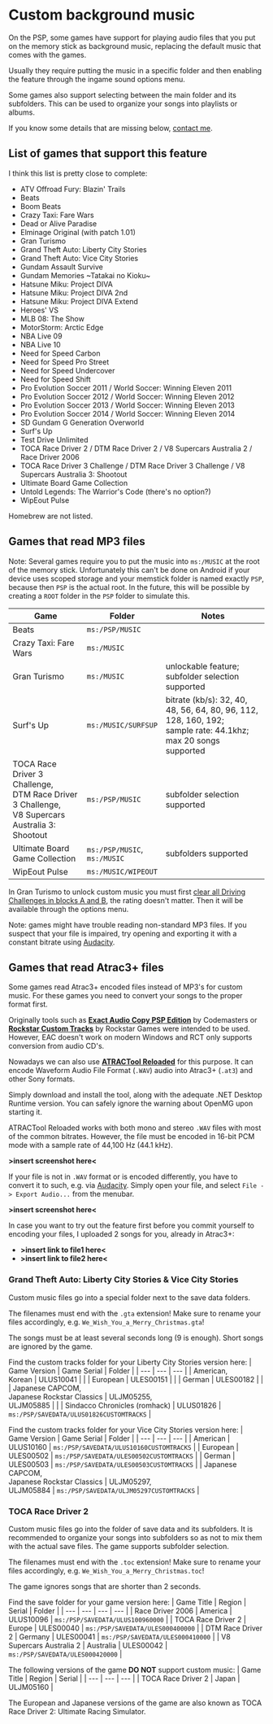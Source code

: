 # Custom background music

On the PSP, some games have support for playing audio files that you put on the memory stick as background music, replacing the default music that comes with the games.

Usually they require putting the music in a specific folder and then enabling the feature through the ingame sound options menu.

Some games also support selecting between the main folder and its subfolders.
This can be used to organize your songs into playlists or albums.

If you know some details that are missing below, [contact me](/contact).

## List of games that support this feature

I think this list is pretty close to complete:
- ATV Offroad Fury: Blazin' Trails
- Beats
- Boom Beats
- Crazy Taxi: Fare Wars
- Dead or Alive Paradise
- Elminage Original (with patch 1.01)
- Gran Turismo
- Grand Theft Auto: Liberty City Stories
- Grand Theft Auto: Vice City Stories
- Gundam Assault Survive
- Gundam Memories \~Tatakai no Kioku\~
- Hatsune Miku: Project DIVA
- Hatsune Miku: Project DIVA 2nd
- Hatsune Miku: Project DIVA Extend
- Heroes' VS
- MLB 08: The Show
- MotorStorm: Arctic Edge
- NBA Live 09
- NBA Live 10
- Need for Speed Carbon
- Need for Speed Pro Street
- Need for Speed Undercover
- Need for Speed Shift
- Pro Evolution Soccer 2011 / World Soccer: Winning Eleven 2011
- Pro Evolution Soccer 2012 / World Soccer: Winning Eleven 2012
- Pro Evolution Soccer 2013 / World Soccer: Winning Eleven 2013
- Pro Evolution Soccer 2014 / World Soccer: Winning Eleven 2014
- SD Gundam G Generation Overworld
- Surf's Up
- Test Drive Unlimited
- TOCA Race Driver 2 / DTM Race Driver 2 / V8 Supercars Australia 2 / Race Driver 2006
- TOCA Race Driver 3 Challenge / DTM Race Driver 3 Challenge / V8 Supercars Australia 3: Shootout
- Ultimate Board Game Collection
- Untold Legends: The Warrior's Code (there's no option?)
- WipEout Pulse

Homebrew are not listed.

## Games that read MP3 files

Note: Several games require you to put the music into `ms:/MUSIC` at the root of the memory stick.
Unfortunately this can't be done on Android if your device uses scoped storage and your memstick folder is named exactly `PSP`, because then `PSP` is the actual root.
In the future, this will be possible by creating a `ROOT` folder in the `PSP` folder to simulate this.

| Game | Folder | Notes |
| --- | --- | --- |
| Beats | `ms:/PSP/MUSIC` | |
| Crazy Taxi: Fare Wars | `ms:/MUSIC` | |
| Gran Turismo | `ms:/MUSIC` | unlockable feature;<br />subfolder selection supported |
| Surf's Up | `ms:/MUSIC/SURFSUP` | bitrate (kb/s): 32, 40, 48, 56, 64, 80, 96, 112, 128, 160, 192;<br />sample rate: 44.1khz;<br />max 20 songs supported |
| TOCA Race Driver 3 Challenge,<br />DTM Race Driver 3 Challenge,<br />V8 Supercars Australia 3: Shootout | `ms:/PSP/MUSIC` | subfolder selection supported |
| Ultimate Board Game Collection | `ms:/PSP/MUSIC`,<br />`ms:/MUSIC` | subfolders supported |
| WipEout Pulse | `ms:/MUSIC/WIPEOUT` | |

In Gran Turismo to unlock custom music you must first [clear all Driving Challenges in blocks A and B](https://gran-turismo.fandom.com/wiki/Driving_Challenges_(GTPSP)), the rating doesn't matter.
Then it will be available through the options menu.

Note: games might have trouble reading non-standard MP3 files. If you suspect that your file is impaired, try opening and exporting it with a constant bitrate using [Audacity](https://www.audacityteam.org/).

## Games that read Atrac3+ files

Some games read Atrac3+ encoded files instead of MP3's for custom music.
For these games you need to convert your songs to the proper format first.

Originally tools such as **[Exact Audio Copy PSP Edition](https://archive.org/details/codemasters-eacsetup)** by Codemasters or **[Rockstar Custom Tracks](https://thegtaplace.com/downloads/f1123-rockstar-custom-tracks)** by Rockstar Games were intended to be used.
However, EAC doesn't work on modern Windows and RCT only supports conversion from audio CD's.

Nowadays we can also use **[ATRACTool Reloaded](https://github.com/XyLe-GBP/ATRACTool-Reloaded)** for this purpose.
It can encode Waveform Audio File Format (`.WAV`) audio into Atrac3+ (`.at3`) and other Sony formats.

Simply download and install the tool, along with the adequate .NET Desktop Runtime version.
You can safely ignore the warning about OpenMG upon starting it.

ATRACTool Reloaded works with both mono and stereo `.WAV` files with most of the common bitrates.
However, the file must be encoded in 16-bit PCM mode with a sample rate of 44,100 Hz (44.1 kHz).

**>insert screenshot here<**

If your file is not in `.WAV` format or is encoded differently, you have to convert it to such, e.g. via [Audacity](https://www.audacityteam.org/).
Simply open your file, and select `File -> Export Audio...` from the menubar.

**>insert screenshot here<**

In case you want to try out the feature first before you commit yourself to encoding your files, I uploaded 2 songs for you, already in Atrac3+:
- **>insert link to file1 here<**
- **>insert link to file2 here<**

### Grand Theft Auto: Liberty City Stories & Vice City Stories

Custom music files go into a special folder next to the save data folders.

The filenames must end with the `.gta` extension!
Make sure to rename your files accordingly, e.g. `We_Wish_You_a_Merry_Christmas.gta`!

The songs must be at least several seconds long (9 is enough).
Short songs are ignored by the game.

Find the custom tracks folder for your Liberty City Stories version here:
| Game Version | Game Serial | Folder |
| --- | --- | --- |
| American,<br />Korean | ULUS10041 |  |
| European | ULES00151 |  |
| German | ULES00182 |  |
| Japanese CAPCOM,<br />Japanese Rockstar Classics | ULJM05255,<br />ULJM05885 |  |
| Sindacco Chronicles (romhack) | ULUS01826 | `ms:/PSP/SAVEDATA/ULUS01826CUSTOMTRACKS` |

Find the custom tracks folder for your Vice City Stories version here:
| Game Version | Game Serial | Folder |
| --- | --- | --- |
| American | ULUS10160 | `ms:/PSP/SAVEDATA/ULUS10160CUSTOMTRACKS` |
| European | ULES00502 | `ms:/PSP/SAVEDATA/ULES00502CUSTOMTRACKS` |
| German | ULES00503 | `ms:/PSP/SAVEDATA/ULES00503CUSTOMTRACKS` |
| Japanese CAPCOM,<br />Japanese Rockstar Classics | ULJM05297,<br />ULJM05884 | `ms:/PSP/SAVEDATA/ULJM05297CUSTOMTRACKS` |

### TOCA Race Driver 2

Custom music files go into the folder of save data and its subfolders.
It is recommended to organize your songs into subfolders so as not to mix them with the actual save files.
The game supports subfolder selection.

The filenames must end with the `.toc` extension!
Make sure to rename your files accordingly, e.g. `We_Wish_You_a_Merry_Christmas.toc`!

The game ignores songs that are shorter than 2 seconds.

Find the save folder for your game version here:
| Game Title | Region | Serial | Folder |
| --- | --- | --- | --- |
| Race Driver 2006 | America | ULUS10096 | `ms:/PSP/SAVEDATA/ULUS100960000` |
| TOCA Race Driver 2 | Europe | ULES00040 | `ms:/PSP/SAVEDATA/ULES000400000` |
| DTM Race Driver 2 | Germany | ULES00041 | `ms:/PSP/SAVEDATA/ULES000410000` |
| V8 Supercars Australia 2 | Australia | ULES00042 | `ms:/PSP/SAVEDATA/ULES000420000` |

The following versions of the game **DO NOT** support custom music:
| Game Title | Region | Serial |
| --- | --- | --- |
| TOCA Race Driver 2 | Japan | ULJM05160 |

The European and Japanese versions of the game are also known as TOCA Race Driver 2: Ultimate Racing Simulator.
